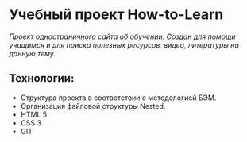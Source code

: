 # __Учебный проект How-to-Learn__

  *Проект одностраничного сайта об обучении.*
  *Создан для помощи учащимся и для поиска полезных ресурсов, видео, литературы на данную тему.*


## __Технологии:__
* Структура проекта в соответствии с методологией БЭМ.
* Организация файловой структуры Nested.
* HTML 5
* CSS 3
* GIT

